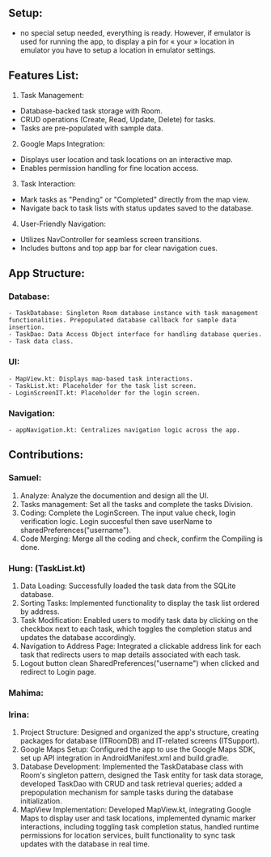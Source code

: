 ## Setup:
- no special setup needed, everything is ready. However, if emulator is used for running the app, to display a pin for « your » location in emulator you have to setup a location in emulator settings.

## Features List:
1. Task Management:
  - Database-backed task storage with Room.
  - CRUD operations (Create, Read, Update, Delete) for tasks.
  - Tasks are pre-populated with sample data.
2. Google Maps Integration:
  - Displays user location and task locations on an interactive map.
  - Enables permission handling for fine location access.
3. Task Interaction:
  - Mark tasks as "Pending" or "Completed" directly from the map view.
  - Navigate back to task lists with status updates saved to the database.
4. User-Friendly Navigation:
  - Utilizes NavController for seamless screen transitions.
  - Includes buttons and top app bar for clear navigation cues.

## App Structure:
###  Database:
    - TaskDatabase: Singleton Room database instance with task management functionalities. Prepopulated database callback for sample data insertion.
    - TaskDao: Data Access Object interface for handling database queries.
    - Task data class.
###  UI:
    - MapView.kt: Displays map-based task interactions.
    - TaskList.kt: Placeholder for the task list screen.
    - LoginScreenIT.kt: Placeholder for the login screen.
###  Navigation:
    - appNavigation.kt: Centralizes navigation logic across the app.


## Contributions:
### Samuel:
1. Analyze: Analyze the documention and design all the UI. 
2. Tasks management: Set all the tasks and complete the tasks Division.
3. Coding: Complete the LoginScreen. The input value check, login verification logic. Login succesful then save userName to sharedPreferences("username"). 
4. Code Merging: Merge all the coding and check, confirm the Compiling is done.
### Hung: (TaskList.kt)
1. Data Loading: Successfully loaded the task data from the SQLite database.
2. Sorting Tasks: Implemented functionality to display the task list ordered by address.
3. Task Modification: Enabled users to modify task data by clicking on the checkbox next to each task, which toggles the completion status and updates the database accordingly.
4. Navigation to Address Page: Integrated a clickable address link for each task that redirects users to map details associated with each task.
5. Logout button clean SharedPreferences("username") when clicked and redirect to Login page.
### Mahima:
### Irina:
  1. Project Structure: Designed and organized the app's structure, creating packages for database (ITRoomDB) and IT-related screens (ITSupport).
  2. Google Maps Setup: Configured the app to use the Google Maps SDK, set up API integration in AndroidManifest.xml and build.gradle.
  3. Database Development: Implemented the TaskDatabase class with Room's singleton pattern, designed the Task entity for task data storage, developed TaskDao with CRUD and task retrieval queries; added a prepopulation mechanism for sample tasks during the database initialization.
  4. MapView Implementation: Developed MapView.kt, integrating Google Maps to display user and task locations, implemented dynamic marker interactions, including toggling task completion status, handled runtime permissions for location services, built functionality to sync task updates with the database in real time.
